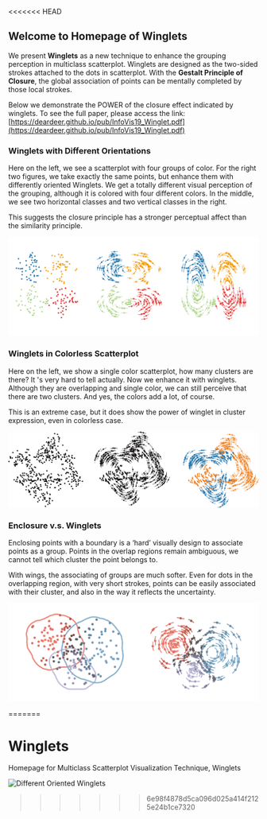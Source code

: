 <<<<<<< HEAD
## Welcome to Homepage of Winglets

We present **Winglets** as a new technique to enhance the grouping perception in multiclass scatterplot. Winglets are designed as the two-sided strokes attached to the dots in scatterplot. With the **Gestalt Principle of Closure**, the global association of points can be mentally completed by those local strokes. 

Below we demonstrate the POWER of the closure effect indicated by winglets. 
To see the full paper, please access the link: [https://deardeer.github.io/pub/InfoVis19_Winglet.pdf](https://deardeer.github.io/pub/InfoVis19_Winglet.pdf)

### Winglets with Different Orientations

Here on the left, we see a scatterplot with four groups of color. 
For the right two figures, we take exactly the same points, but enhance them with differently oriented Winglets.
We get a totally different visual perception of the grouping, although it is colored with four different colors.
In the middle, we see two horizontal classes and two vertical classes in the right. 

This suggests the closure principle has a stronger perceptual affect than the similarity principle.

![Different Oriented Winglets](https://github.com/deardeer/Winglet/blob/gh-pages/images/diff_orient.png)

### Winglets in Colorless Scatterplot

Here on the left, we show a single color scatterplot, how many clusters are there? It 's very hard to tell actually. 
Now we enhance it with winglets. Although they are overlapping and single color, we can still perceive that there are two clusters. And yes, the colors add a lot, of course.

This is an extreme case, but it does show the power of winglet in cluster expression, even in colorless case.

![Single Colored Winglets](https://github.com/deardeer/Winglet/blob/gh-pages/images/single_color.png)

### Enclosure v.s. Winglets

Enclosing points with a boundary is a ‘hard’ visually design to associate points as a group. Points in the overlap regions remain ambiguous, we cannot tell which cluster the point belongs to. 

With wings, the associating of groups are much softer. Even for dots in the overlapping region, with very short strokes, points can be easily associated with their cluster, and also in the way it reflects the uncertainty. 

![Enclosure and Winglets](https://github.com/deardeer/Winglet/blob/gh-pages/images/enclosure.png)


=======
# Winglets
Homepage for Multiclass Scatterplot Visualization Technique, Winglets


![Different Oriented Winglets](
https://raw.githubusercontent.com/deardeer/Winglets/gh-pages/images/diff_orient.png)
>>>>>>> 6e98f4878d5ca096d025a414f2125e24b1ce7320
